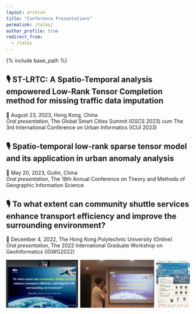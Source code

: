 ```yaml
---
layout: archive
title: "Conference Presentations"
permalink: /talks/
author_profile: true
redirect_from:
  - /talks
---
```


{% include base_path %}

## 🎙️ ST-LRTC: A Spatio-Temporal analysis empowered Low-Rank Tensor Completion method for missing traffic data imputation
  📅 August 23, 2023, Hong Kong, China<br>
  *Oral presentation*, The Global Smart Cities Summit (GSCS 2023) cum The 3rd International Conference on Urban Informatics (ICUI 2023) <br>

## 🎙️ Spatio-temporal low-rank sparse tensor model and its application in urban anomaly analysis
  📅 May 20, 2023, Guilin, China<br>
  *Oral presentation*, The 18th Annual Conference on Theory and Methods of Geographic Information Science <br>

## 🎙️ To what extent can community shuttle services enhance transport efficiency and improve the surrounding environment?
  📅 December 4, 2022, The Hong Kong Polytechnic University (Online) <br>
  *Oral presentation*, The 2022 International Graduate Workshop on GeoInformatics (IGWG2022) <br>

![image](/images/Talks.png)

